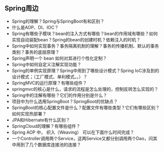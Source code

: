 ## Spring周边

- Spring的理解？Spring与SpringBoot有和区别？
- 什么是AOP、DI、IOC？
- Spring有哪些子模块？bean的注入方式有哪些？bean的作用域有哪些？如何实现自动装配bean？Spring的bean的创建时机？依赖注入的时机？
- Spring中如何实现事务？事务隔离机制的理解？事务的传播机制、默认的事务类别？事务的底层原理？
- Spring声明一个 bean 如何对其进行个性化定制？
- Spring中如何自定义注解实现功能？
- Spring的单例实现原理？Spring中用到了哪些设计模式？Spring IoC涉及到的设计模式；（工厂模式、单利模式。。）？
- SpringMVC的运行原理？有哪些组件？
- springmvc的核心是什么，请求的流程是怎么处理的，控制反转怎么实现的？
- Spring中的注解有哪些？它们的作用分别是什么？
- 项目中为什么选用SpringBoot？SpringBoot的优缺点？
- SpringBoot的核心配置文件是什么？配置文件有哪些类型？它们有哪些区别？如何实现热部署？
- JPA和Hibernate有什么区别？
- SpringCloud的理解？有哪些组件？
- Spring AOP 中， 织入（Weaving） 可以在下面什么时间完成？
- 一个Controller调用两个Service，这两Service又都分别调用两个Dao，问其中用到了几个数据库连接池的连接？

